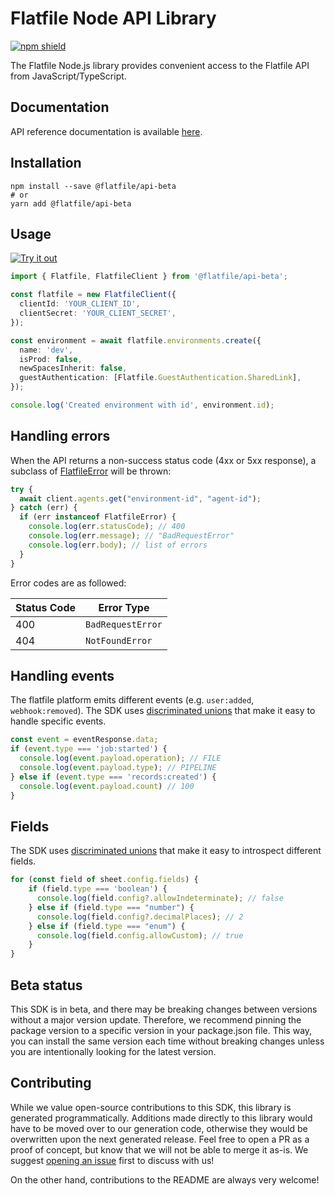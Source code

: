 # Flatfile Node API Library

[![npm shield](https://img.shields.io/npm/v/@fern-api/flatfile)](https://www.npmjs.com/package/@flatfile/api-beta)

The Flatfile Node.js library provides convenient access to the Flatfile API from JavaScript/TypeScript.

## Documentation

API reference documentation is available [here](https://flatfile.stoplight.io/docs/v10).

## Installation

```
npm install --save @flatfile/api-beta
# or
yarn add @flatfile/api-beta
```

## Usage

[![Try it out](https://developer.stackblitz.com/img/open_in_stackblitz.svg)](https://stackblitz.com/edit/flatfile-typescript-sdk-7xtsm5?file=app.ts&view=editor)

```typescript
import { Flatfile, FlatfileClient } from '@flatfile/api-beta';

const flatfile = new FlatfileClient({
  clientId: 'YOUR_CLIENT_ID',
  clientSecret: 'YOUR_CLIENT_SECRET',
});

const environment = await flatfile.environments.create({
  name: 'dev',
  isProd: false,
  newSpacesInherit: false,
  guestAuthentication: [Flatfile.GuestAuthentication.SharedLink],
});

console.log('Created environment with id', environment.id);
```

## Handling errors

When the API returns a non-success status code (4xx or 5xx response), a subclass of [FlatfileError](https://github.com/fern-flatfile/flatfile-node/blob/main/src/errors/FlatfileError.ts) will be thrown:

```ts
try {
  await client.agents.get("environment-id", "agent-id");
} catch (err) {
  if (err instanceof FlatfileError) {
    console.log(err.statusCode); // 400
    console.log(err.message); // "BadRequestError"
    console.log(err.body); // list of errors
  }
}
```

Error codes are as followed:

| Status Code | Error Type                 |
| ----------- | -------------------------- |
| 400         | `BadRequestError`          |
| 404         | `NotFoundError`            |


## Handling events

The flatfile platform emits different events (e.g. `user:added`, `webhook:removed`). The SDK uses [discriminated unions](https://www.typescriptlang.org/docs/handbook/unions-and-intersections.html#discriminating-unions) that make it easy to handle specific events. 

```ts
const event = eventResponse.data;
if (event.type === 'job:started') {
  console.log(event.payload.operation); // FILE
  console.log(event.payload.type); // PIPELINE
} else if (event.type === 'records:created') {
  console.log(event.payload.count) // 100
}
```

## Fields

The SDK uses [discriminated unions](https://www.typescriptlang.org/docs/handbook/unions-and-intersections.html#discriminating-unions) that make it easy to introspect different fields.

```ts
for (const field of sheet.config.fields) {
    if (field.type === 'boolean') {
      console.log(field.config?.allowIndeterminate); // false
    } else if (field.type === "number") {
      console.log(field.config?.decimalPlaces); // 2
    } else if (field.type === "enum") {
      console.log(field.config.allowCustom); // true
    }
}
```

## Beta status

This SDK is in beta, and there may be breaking changes between versions without a major version update. Therefore, we recommend pinning the package version to a specific version in your package.json file. This way, you can install the same version each time without breaking changes unless you are intentionally looking for the latest version.

## Contributing

While we value open-source contributions to this SDK, this library is generated programmatically. Additions made directly to this library would have to be moved over to our generation code, otherwise they would be overwritten upon the next generated release. Feel free to open a PR as a proof of concept, but know that we will not be able to merge it as-is. We suggest [opening an issue](https://github.com/FlatFilers/flatfile-node/issues) first to discuss with us!

On the other hand, contributions to the README are always very welcome!
